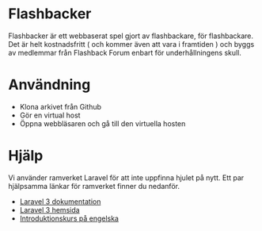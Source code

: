 # Flashbacker

Flashbacker är ett webbaserat spel gjort av flashbackare, för flashbackare. Det är helt kostnadsfritt ( och kommer även att vara i framtiden ) och byggs av medlemmar från Flashback Forum enbart för underhållningens skull.

# Användning

- Klona arkivet från Github
- Gör en virtual host
- Öppna webbläsaren och gå till den virtuella hosten

# Hjälp

Vi använder ramverket Laravel för att inte uppfinna hjulet på nytt. Ett par hjälpsamma länkar för ramverket finner du nedanför.

- [Laravel 3 dokumentation](http://laravel.com/docs)
- [Laravel 3 hemsida](http://laravel.com/)
- [Introduktionskurs på engelska](http://codehappy.daylerees.com/)
